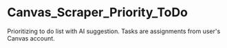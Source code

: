 # Canvas_Scraper_Priority_ToDo
Prioritizing to do list with AI suggestion. Tasks are assignments from user's Canvas account.
